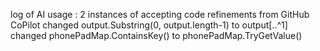 log of AI usage : 2 instances of accepting code refinements from GitHub CoPilot
 changed output.Substring(0, output.length-1) to output[..^1]
 changed phonePadMap.ContainsKey() to phonePadMap.TryGetValue()